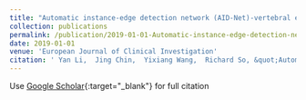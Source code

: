 ```yaml
---
title: "Automatic instance-edge detection network (AID-Net)-vertebral edge detection by deep learning"
collection: publications
permalink: /publication/2019-01-01-Automatic-instance-edge-detection-network-AID-Net-vertebral-edge-detection-by-deep-learning
date: 2019-01-01
venue: 'European Journal of Clinical Investigation'
citation: ' Yan Li,  Jing Chin,  Yixiang Wang,  Richard So, &quot;Automatic instance-edge detection network (AID-Net)-vertebral edge detection by deep learning.&quot; European Journal of Clinical Investigation, 2019.'
---
```

Use [Google Scholar](https://scholar.google.com/scholar?q=Automatic+instance+edge+detection+network+(AID+Net)+vertebral+edge+detection+by+deep+learning){:target="_blank"} for full citation